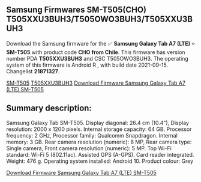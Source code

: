 <h2>Samsung Firmwares SM-T505(CHO) T505XXU3BUH3/T505OWO3BUH3/T505XXU3BUH3</h2>
Download the Samsung firmware for the ✅ <strong>Samsung Galaxy Tab A7 (LTE) </strong> ⭐ <strong>SM-T505</strong> with product code <strong>CHO</strong> <strong> from Chile</strong>. This firmware has version number PDA <strong>T505XXU3BUH3</strong> and CSC T505OWO3BUH3. The operating system of this firmware is Android R , with build date 2021-09-15. Changelist <strong>21871327</strong>.


[SM-T505](https://samfirm.shop/samsung/model/SM-T505)
[T505XXU3BUH3](https://samfirm.shop/samsung/pda/T505XXU3BUH3)
[Download Firmware Samsung Galaxy Tab A7 (LTE) SM-T505](https://samfirm.shop/samsung/firmware/456829)
<h2>Summary description:</h2>
<p>Samsung Galaxy Tab SM-T505. Display diagonal: 26.4 cm (10.4"), Display resolution: 2000 x 1200 pixels. Internal storage capacity: 64 GB. Processor frequency: 2 GHz, Processor family: Qualcomm Snapdragon. Internal memory: 3 GB. Rear camera resolution (numeric): 8 MP, Rear camera type: Single camera, Front camera resolution (numeric): 5 MP. Top Wi-Fi standard: Wi-Fi 5 (802.11ac). Assisted GPS (A-GPS). Card reader integrated. Weight: 476 g. Operating system installed: Android 10. Product colour: Grey</p>


[Download Firmware Samsung Galaxy Tab A7 (LTE) SM-T505](https://samfirm.shop/samsung/firmware/456829)
